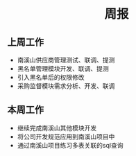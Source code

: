 # <center>周报<center/>

## 上周工作

- 南溪山供应商管理测试、联调、提测
- 黑名单管理模块开发、联调、提测
- 引入黑名单后的权限修改
- 采购监督模块需求分析、开发、联调

## 本周工作

- 继续完成南溪山其他模块开发
- 将公司开发规范应用到南溪山项目中
- 通过南溪山项目练习多表关联的sql查询